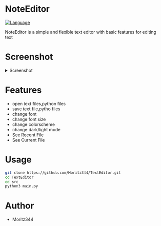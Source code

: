 # NoteEditor
[![Language](https://img.shields.io/badge/language-python-blue.svg?style=flat)](https://www.python.org) 

NoteEditor is a simple and flexible text editor with basic features for editing text

# Screenshot
</details>
<details>
<summary>Screenshot</summary>
  
![Screenshot_76](https://github.com/user-attachments/assets/fad40caa-f9dc-4b3c-ae60-1021eeb651f6)
![Screenshot_77](https://github.com/user-attachments/assets/04a3fb2c-9989-4cf0-a9bf-1c7c24502b70)


</details>

# Features
- open text files,python files
- save text file,pytho files
- change font
- change font size
- change colorscheme
- change dark/light mode
- See Recent File
- See Current File


# Usage
```bash
git clone https://github.com/Moritz344/TextEditor.git
cd TextEditor
cd src
python3 main.py

```

# Author
- Moritz344
